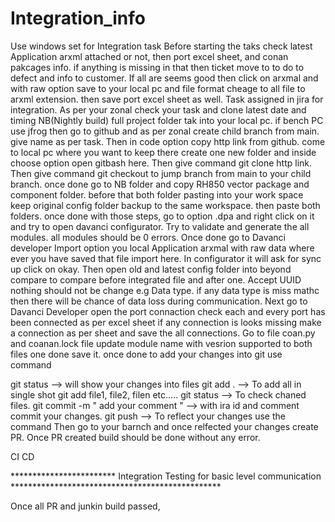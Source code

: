 # Integration_info
Use windows set for Integration task
Before starting the taks check latest Application arxml attached or not, then port excel sheet, and conan pakcages info. if anything is missing in that then ticket move to to do to defect and info to customer.
If all are seems good then click on arxmal and with raw option save to your local pc and file format cheage to all file to arxml extension. then save port excel sheet as well.
Task assigned in jira for integration. As per your zonal check your task and clone latest date and timing NB(Nightly build) full project folder tak into your local pc. if bench PC use jfrog
then go to github and as per zonal create child branch from main. give name as per task.
Then in code option copy http link from github.
come to local pc where you want to keep there create one new folder and inside choose option open gitbash here.
Then give command git clone http link.
Then give command git checkout to jump branch from main to your child branch.
once done go to NB folder and copy RH850 vector package and component folder.
before that both folder pasting into your work space keep original config folder backup to the same workspace.
then paste both folders.
once done with those steps, go to option .dpa and right click on it and try to open davanci configurator.
Try to validate and generate the all modules. all modules should be 0 errors.
Once done go to Davanci developer Import option you local Application arxmal with raw data where ever you have saved that file import here.
In configurator it will ask for sync up click on okay.
Then open old and latest config folder into beyond compare to compare before integrated file and after one.
Accept UUID nothing should not be change e.g Data type. if any data type is miss mathc then there will be chance of data loss during communication.
Next go to Davanci Developer open the port connaction check each and every port has been connected as per excel sheet if any connection is looks missing make a connection as per sheet and save the all connections.
Go to file coan.py and coanan.lock file update module name with vesrion supported to both files one done save it.
once done to add your changes into git use command 

git status --> will show your changes into files
git add . --> To add all in single shot
git add file1, file2, filen etc.....
git status --> To check chaned files.
git commit -m " add your comment " --> with ira id and comment commit your changes.
git push --> To reflect your changes use the command
Then go to your barnch and once relfected your changes create PR.
Once PR created build should be done without any error.

CI 
CD


************************ Integration Testing for basic level communication ************************************************

Once all PR and junkin build passed,
